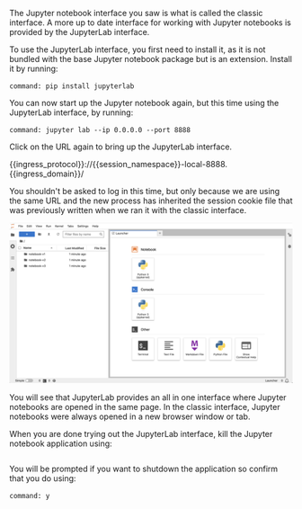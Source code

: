 The Jupyter notebook interface you saw is what is called the classic interface. A more up to date interface for working with Jupyter notebooks is provided by the JupyterLab interface.

To use the JupyterLab interface, you first need to install it, as it is not bundled with the base Jupyter notebook package but is an extension. Install it by running:

```terminal:execute
command: pip install jupyterlab
```

You can now start up the Jupyter notebook again, but this time using the JupyterLab interface, by running:

```terminal:execute
command: jupyter lab --ip 0.0.0.0 --port 8888
```

Click on the URL again to bring up the JupyterLab interface.

{{ingress_protocol}}://{{session_namespace}}-local-8888.{{ingress_domain}}/

You shouldn't be asked to log in this time, but only because we are using the same URL and the new process has inherited the session cookie file that was previously written when we ran it with the classic interface.

![JupyterLab Interface](notebook-jupyterlab.png)

You will see that JupyterLab provides an all in one interface where Jupyter notebooks are opened in the same page. In the classic interface, Jupyter notebooks were always opened in a new browser window or tab.

When you are done trying out the JupyterLab interface, kill the Jupyter notebook application using:

```terminal:interrupt
```

You will be prompted if you want to shutdown the application so confirm that you do using:

```terminal:execute
command: y
```
